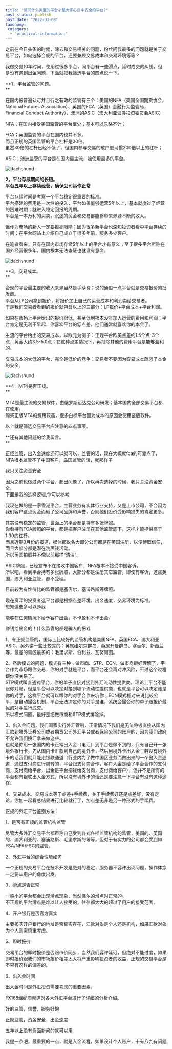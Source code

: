 ```yaml
---
title: "请问什么类型的平台才是大家心目中安全的平台?"
post_status: publish
post_date: "2022-03-08"
taxonomy:
 category: 
  - "practical-information"
---
```


之前在今日头条的时候，除去和交易相关的问题，粉丝问我最多的问题就是关于交易平台，如何选择合规的平台，还要兼顾交易成本和交易环境等等？

我做交易10年时间，使用过很多平台，同平台有一些滑点，延时成交的纠纷，但是没有遇到出金问题，下面就把我筛选平台的四点说一下。  

**1，平台监管的问题。  
**

在国内被普遍认可并且行之有效的监管有三个：美国的NFA（美国全国期货协会，National Futures Association）、英国的FCA（英国）金融行为监管局，Financial Conduct Authority）、澳洲的ASIC（澳大利亚证券投资委员会ASIC）

NFA；在国内接受美国监管的平台很少；基本可以忽略不计；

FCA；英国监管的平台在国内也并不多。  
而且正规的英国监管的平台杠杆是30倍。  
虽然30倍的杠杆已经不低了，但国内参与交易的散户更习惯200倍以上的杠杆；

ASIC；澳洲监管的平台是在国内最主流，被使用最多的平台。  

![dachshund](https://img.dgrhw.net/upload/images/huihu/2019/11/28/204443895.jpg)

**2，平台存续期间的长短。  
平台五年以上存续经营，确保公司运作正常**  

平台存续时间是考察一个平台稳定很重要的标准。  
平台搭建的费用是一次性的投入，平台如果能够运营5年以上，基本就度过了经营的困难时期；就进入稳定回报的周期。  
平台是一本万利的买卖，沉淀的资金和交易都能够带来源源不断的收入。  

但作为市场的新人一定要擦亮眼睛；因为很多新平台也深知投资者看中平台存续的时间；在平台网站上介绍自己成立于很多年前，服务多少客户。  

在笔者看来，只有在国内市场存续5年以上的平台才有意义；至于很多平台所称在国外经营很多年，国内根本无法查证也就没有意义。  

![dachshund](https://img.dgrhw.net/upload/images/huihu/2019/11/28/204508270.png)

**3，交易成本。  
**  

合规的平台最主要的收入来源当然是手续费；说的通俗一点平台就是交易报价的批发商。  
平台从LP公司拿到报价，将报价加上自己的运营成本和利润卖给交易者。  
于是我们交易者看到的报价就包含以上的三部分：LP报价+平台成本+平台利润。  

如果在市场上平台给出的报价很低，甚至低到根本没有加入运营的费用和利润；平台肯定是无利不早起，你喜欢平台的低点差，他们通常就喜欢你的本金了。  

主流的平台给出的交易成本，以欧元为例子：正规平台欧美点差约1.5个点-3个点，黄金大约3.5-5.0点；在这种点差情况下，再扣除其他的费用平台是能够盈利的。  

交易成本的太低的平台，完全是低价的竞争；交易者不要因为交易成本疏忽了本金的安全。  

![dachshund](https://img.dgrhw.net/upload/images/huihu/2019/11/28/204532395.jpeg)

**4，MT4是否正规。  
**

MT4是最主流的交易软件，由俄罗斯迈达克公司研发；基本国内全部交易平台都在使用。  
购买正版MT4的费用较高，很多白标平台因为成本的原因会使用盗版软件。  

以上就是筛选交易平台应注意的四点事项。  

**还有其他问题的给我留言。  
**

正经监管，出入金速度还可以就可以，监管的话，现在大概就fca的可靠点了，NFA根本监管不了中国客户，岛国监管的话，就那样子

我只关注资金安全

因为之前也做过两个平台，都出问题了，所以再次选择的时候，我只关注资金安全。  
下面是我的选择逻辑,你可以参考

我现在做的是一家香港平台，主营业务有实体行业支持，又是上市公司，不会因为我们客户这点资金而砸了公司品牌和声誉，否则他们股价受影响损失的肯定更多。  

其实没有稳定的监管，世面上的平台都是持有多张牌照。  
你看持有FCA牌照的平台，都是把客户注册在其他监管底下，这样才能提供高于1:30的杠杆。  
而且近期9月份的报道，媒体都说名大部分公司都是在英国注册，以便博取信任，而且大部分都是潜在洗黑钱活动。  
所以英国拍照并不像以前那样“清洁”。  

ASIC牌照，已经宣布不在接收中国客户，NFA根本不接受中国客诉。  
所以吧，看到平台持有多张牌照，大部分都是注册其它监管，即使有客诉，这些英国，澳大利亚监管，都不受理。  

目前较为有性价比的监管都是塞舌尔，塞浦路斯等牌照。  

  

现在资深的投资者选平台都是根据点差环境，出金速度，交易环境为标准。  
想知道更多可以@我

能够在任何情况下给予客户出金，不卡盈利不卡出金。  

赚钱给出金的！什么监管的都是骗人的把戏

1、有正规监管的，国际上比较好的监管机构是美国NFA、英国FCA、澳大利亚ASIC，另外讲一些比较差的：英属维尔京群岛、英属开曼群岛、塞舌尔、新西兰等，最差的雷区最多的：毛里求斯、伯利兹、瓦努阿图。  

2、然后模式的问题，模式有三种：做市商、STP、ECN，做市商很好理解了，平台作为市场跟你交易，你的对手就是平台，而平台还会再对冲风险，不过这个过程跟你没关系了。  
STP模式叫直通式平台，你的单子直接对接到外汇流动性提供商，理论上平台不能跟你对赌，但是平台可以决定对接到哪个流动性提供商，也就是平台可以决定谁是你的对手，这样平台就可以跟你的对手合作来坑你；ECN模式相对来说比较公平，是自动撮合机制，平台无法决定你的对手是谁，系统会撮合你的单子跟报价最优的对手进行成交。  
所以模式问题，最好是把做市商和STP模式排除掉。  

3、出入金问题，我们国家实行外汇管制，正常情况下我们是无法将钱直接从国内汇款到境外证券公司或者期货公司外汇平台或者保险公司的账户的，因为我们政府不允许我们换汇拿来做这些。  
也就是你用一张国内的卡正常出入金（电汇）到平台是做不到的，只有自己开一张境外银行卡，先从国内卡汇款到自己的境外卡，然后用境外卡出入金；若没有境外卡的话我们就只能走银联通道（行业内为了做中国区业务而做出来的一个出入金通道，通过支付商进行周转的，平台跟支付商合作，客户入金是给了平台合作的支付商，支付商给平台，出金是平台把钱给支付商，支付商给客户），但并不是所有的平台都有银联出入金方式，所以没有境外卡的话还是要注意一下平台有没有这种途径。  

4、交易成本，交易成本等于点差+手续费，关于手续费好还是点差好，没有定论，你加一起看总结果进行比较就行了，加点差无非是另一种形式的手续费。  

正规的外汇平台鉴别方法：

1、是否有正规的监管机构监管

尽管大多外汇交易平台都声称自己受到各式各样监管机构的监管，美国的、英国的、澳大利亚的、塞浦路斯、毛里求斯的等等，但对于有实力的公司都会受到如FSA/NFA/FSC的监管。  

2、外汇平台的综合性能如何

一个正规的交易平台在技术开发是绝对的稳定，服务器不容许出现问题，操作体念一定要从用户的角度出发。  

3、滑点是否正常

一般小的平台都会出现滑点现象，当然偶尔的滑点时正常的。  
不正规的平台滑点是难以让人接受的，往往都大大的超过了用户的接受范围。  

4、开户银行是否官方真实

主要核实开户银行的地址是否真实存在，汇款对象是个人还是机构，如果汇款对象为个人则需慎重考虑。  

5、即时报价

交易平台的即时报价是否跟市价同步，当然我们容许延迟，但绝对不能过度，如果即时报价跟我们的市场报价相差太大将严重影响投资者的收益，正规的交易平台是不容有这样的偏差的。  

6、出入金时间

出入金时间是外汇投资需要考虑的重要因素。  

FX168经纪商频道对各大外汇平台进行了详细的分析介绍。  

好的监管，信誉，服务好的

正规监管，资金安全，出金速度

五年以上没有负面新闻的就可以用

我提一点吧，最重要的一点，就是入金流程，如果设计个人账户，十有八九有问题
